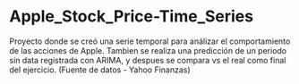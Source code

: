# Apple_Stock_Price-Time_Series
 Proyecto donde se creó una serie temporal para análizar el comportamiento de las acciones de Apple. Tambien se realiza una predicción de un periodo sin data registrada con ARIMA, y despues se compara vs el real como final del ejercicio. (Fuente de datos - Yahoo Finanzas)
